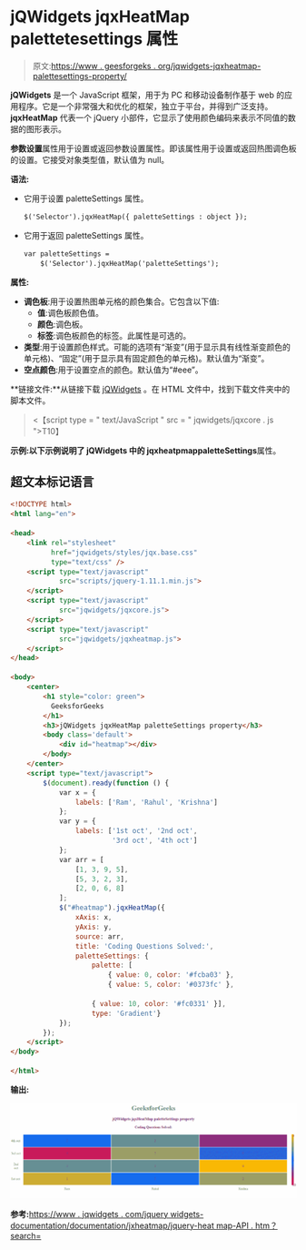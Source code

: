 # jQWidgets jqxHeatMap palettetesettings 属性

> 原文:[https://www . geesforgeks . org/jqwidgets-jqxheatmap-palettesettings-property/](https://www.geeksforgeeks.org/jqwidgets-jqxheatmap-palettesettings-property/)

**jQWidgets** 是一个 JavaScript 框架，用于为 PC 和移动设备制作基于 web 的应用程序。它是一个非常强大和优化的框架，独立于平台，并得到广泛支持。 **jqxHeatMap** 代表一个 jQuery 小部件，它显示了使用颜色编码来表示不同值的数据的图形表示。

**参数设置**属性用于设置或返回参数设置属性。即该属性用于设置或返回热图调色板的设置。它接受对象类型值，默认值为 null。

**语法:**

*   它用于设置 paletteSettings 属性。

    ```html
    $('Selector').jqxHeatMap({ paletteSettings : object });
    ```

*   它用于返回 paletteSettings 属性。

    ```html
    var paletteSettings = 
        $('Selector').jqxHeatMap('paletteSettings');
    ```

**属性:**

*   **调色板**:用于设置热图单元格的颜色集合。它包含以下值:
    *   **值**:调色板颜色值。
    *   **颜色**:调色板。
    *   **标签**:调色板颜色的标签。此属性是可选的。
*   **类型**:用于设置颜色样式。可能的选项有“渐变”(用于显示具有线性渐变颜色的单元格)、“固定”(用于显示具有固定颜色的单元格)。默认值为“渐变”。
*   **空点颜色**:用于设置空点的颜色。默认值为“#eee”。

**链接文件:**从链接下载 [jQWidgets](https://www.jqwidgets.com/download/) 。在 HTML 文件中，找到下载文件夹中的脚本文件。

> <script type = " text/JavaScript " src = " scripts/jquery-1 . 11 . 1min . js "></script><【script type = " text/JavaScript " src = " jqwidgets/jqxcore . js ">T10】

**示例:**以下示例说明了 jQWidgets 中的 jqxheatpmap**paletteSettings**属性。

## 超文本标记语言

```html
<!DOCTYPE html>
<html lang="en">

<head>
    <link rel="stylesheet" 
          href="jqwidgets/styles/jqx.base.css" 
          type="text/css" />
    <script type="text/javascript" 
            src="scripts/jquery-1.11.1.min.js">
    </script>
    <script type="text/javascript" 
            src="jqwidgets/jqxcore.js">
    </script>
    <script type="text/javascript" 
            src="jqwidgets/jqxheatmap.js">
    </script>
</head>

<body>
    <center>
        <h1 style="color: green">
          GeeksforGeeks
        </h1>
        <h3>jQWidgets jqxHeatMap paletteSettings property</h3>
        <body class='default'>
            <div id="heatmap"></div>
        </body>
    </center>
    <script type="text/javascript">
        $(document).ready(function () {
            var x = {
                labels: ['Ram', 'Rahul', 'Krishna']
            };
            var y = {
                labels: ['1st oct', '2nd oct', 
                         '3rd oct', '4th oct']
            };
            var arr = [
                [1, 3, 9, 5],
                [5, 3, 2, 3],
                [2, 0, 6, 8]
            ];
            $("#heatmap").jqxHeatMap({
                xAxis: x,
                yAxis: y,
                source: arr,
                title: 'Coding Questions Solved:',
                paletteSettings: {
                    palette: [ 
                        { value: 0, color: '#fcba03' },
                        { value: 5, color: '#0373fc' },

                    { value: 10, color: '#fc0331' }],
                    type: 'Gradient'}
            });
        });
    </script>
</body>

</html>
```

**输出:**

![](img/ba6d74c2505b9cc878adad69a89ccc07.png)

**参考:**[https://www . jqwidgets . com/jquery widgets-documentation/documentation/jxheatmap/jquery-heat map-API . htm？search=](https://www.jqwidgets.com/jquery-widgets-documentation/documentation/jqxheatmap/jquery-heatmap-api.htm?search=)